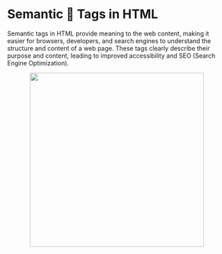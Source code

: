 #  Semantic 🔣 Tags in HTML
Semantic tags in HTML provide meaning to the web content, making it easier for browsers, developers, and search engines to understand the structure and content of a web page. These tags clearly describe their purpose and content, leading to improved accessibility and SEO (Search Engine Optimization).
<p align = "center">
<img src = "https://github.com/user-attachments/assets/214c6cb2-94fb-4d22-9398-ce35471e4842" width = "400px";>
</p>